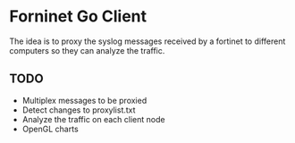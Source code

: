 # Forninet Go Client
The idea is to proxy the syslog messages received by a fortinet to
different computers so they can analyze the traffic.

## TODO

- Multiplex messages to be proxied
- Detect changes to proxylist.txt
- Analyze the traffic on each client node
- OpenGL charts
